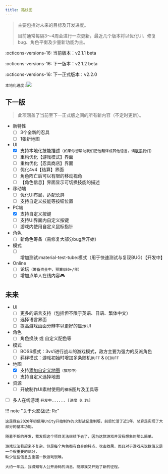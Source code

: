 ```yaml
---
title: 路线图
---
```


> 主要包括对未来的目标及开发进度。
>
> 目前通常每隔3～4周会进行一次更新，最近几个版本将以优化UI、修复bug、角色平衡及少量新功能为主。

:octicons-versions-16: 当前版本：v2.1.1 beta

:octicons-versions-16: 下一版本：v2.1.2 beta

:octicons-versions-16: 下一正式版本：v2.2.0

`本地化进度:`<a title="Crowdin" target="_blank" href="https://zh.crowdin.com/project/nsv2"><img src="https://badges.crowdin.net/nsv2/localized.svg"></a>

## 下一版

> 此项涵盖了当前至下一正式版之间的所有新内容（不定时更新）。

- 新特性
    - [ ] 3个全新的忍具
    - [ ] 1张新地图
- UI
    - [x] 支持本地化技能描述`（如果你想帮助我们把他翻译成其他语言，请`[`联系`](../about/index.md#contact)`我们）`
    - [ ] 重构优化【游戏模式】界面
    - [ ] 重构优化【忍具商店】界面
    - [ ] 优化4v4【结算】界面
    - [ ] 角色阵亡后可以有限的移动视角
    - [ ] 【角色信息】界面显示可切换技能的描述
- 移动端
    - [ ] 优化UI布局，适配长屏
    - [ ] 支持自定义技能等按钮位置
- PC端
    - [x] 支持自定义按键
    - [ ] 支持UI界面内自定义按键
    - [ ] 游戏内使用自定义鼠标指针
- 角色
    - [ ] 新角色筹备（需修复大部分bug后开始）
- 模式
    - [ ] 增加测试:material-test-tube:模式（用于快速测试与复现BUG）【开发中】
- Online
    - [ ] 论坛`（筹备资金中，预算$80+/年）`
    - [ ] 增加点单人在线内容:video_game:

## 未来

- UI
    - [ ] 更多的语言支持（包括但不限于英语、日语、繁体中文）
    - [ ] 选择语言界面
    - [ ] 提高游戏画面分辨率以更好的显示UI
- 角色
    - [ ] 角色换肤 或 自定义配色等
- 模式
    - [ ] BOSS模式：3vs1进行战斗的游戏模式，敌方主要为强力的反派角色
    - [ ] 羁绊模式：游戏初始时增加多条随机`BUFF` & `DEBUFF`
- 地图
    - [x] 支持[添加自定义地图](/tutorials/add-custom-map)`（撰写中）`
    - [ ] 支持自定义选择地图
- 资源
    - [ ] 开放制作UI素材使用的`模板`图片及工具等
-  [ ] 多人在线游戏 `开发中...... [进度 0.1%]`

!!! note "关于火影战记: Re"

    这是我在2020年初使用Unity开始制作的火影战记重制版，前后忙活了近1年，总算是实现了大部分的基本功能。

    随着不断的开发，我发现这个项目无法继续下去了，因为这款游戏并没有想象的那么简单。

    游戏玩法看起来不复杂，但是每个角色都有自身的特点、攻击效果，而且对于游戏来说数值又是一个很重要的部分，
    缺少这些信息去重置一款游戏很难。

    大约一年后，我得知有人公开源码的消息，随即我又开始了新的征程。
